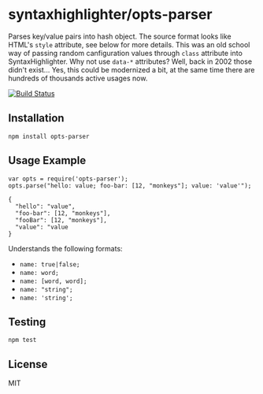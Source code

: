 # syntaxhighlighter/opts-parser

Parses key/value pairs into hash object. The source format looks like HTML's `style` attribute, see below for more details. This was an old school way of passing random canfiguration values through `class` attribute into SyntaxHighlighter. Why not use `data-*` attributes? Well, back in 2002 those didn't exist... Yes, this could be modernized a bit, at the same time there are hundreds of thousands active usages now. 

[![Build Status](https://travis-ci.org/syntaxhighlighter/opts-parser.svg)](https://travis-ci.org/syntaxhighlighter/opts-parser)

## Installation

    npm install opts-parser

## Usage Example

    var opts = require('opts-parser');
    opts.parse("hello: value; foo-bar: [12, "monkeys"]; value: 'value'");

    {
      "hello": "value",
      "foo-bar": [12, "monkeys"],
      "fooBar": [12, "monkeys"],
      "value": "value
    }

Understands the following formats:

- `name: true|false;`
- `name: word;`
- `name: [word, word];`
- `name: "string";`
- `name: 'string';`

## Testing

    npm test

## License

MIT
